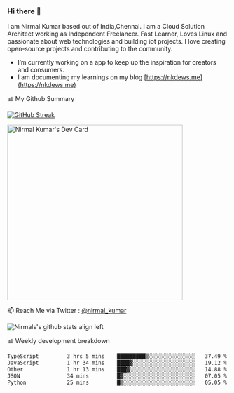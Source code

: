 ### Hi there 👋

 I am Nirmal Kumar based out of India,Chennai. I am a Cloud Solution Architect working as Independent Freelancer. Fast Learner, Loves Linux and passionate about web technologies and building iot projects. I love creating open-source projects and contributing to the community.

- I’m currently working on a app to keep up the inspiration for creators and consumers.
- I am documenting my learnings on my blog [https://nkdews.me](https://nkdews.me)


📊 My Github Summary

[![GitHub Streak](https://github-readme-streak-stats.herokuapp.com?user=nk-gears&theme=dark&hide_border=true&date_format=M%20j%5B%2C%20Y%5D)](https://git.io/streak-stats)

<a href="https://app.daily.dev/nirmal_kumar"><img src="https://api.daily.dev/devcards/a16cfcf02d384b16b41de71ce4d1d811.png?r=8ve" width="400" alt="Nirmal Kumar's Dev Card"/></a>

📫 Reach Me via  Twitter : [@nirmal_kumar](https://twitter.com/nirmal_kumar)

![Nirmals's github stats align left](https://github-readme-stats.vercel.app/api?username=nk-gears&show_icons=true)


📊 Weekly development breakdown

<!--START_SECTION:waka-->

```txt
TypeScript         3 hrs 5 mins    █████████▒░░░░░░░░░░░░░░░   37.49 %
JavaScript         1 hr 34 mins    ████▓░░░░░░░░░░░░░░░░░░░░   19.12 %
Other              1 hr 13 mins    ███▓░░░░░░░░░░░░░░░░░░░░░   14.88 %
JSON               34 mins         █▓░░░░░░░░░░░░░░░░░░░░░░░   07.05 %
Python             25 mins         █▒░░░░░░░░░░░░░░░░░░░░░░░   05.05 %
```

<!--END_SECTION:waka-->


